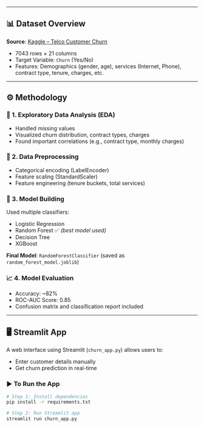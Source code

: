 
---

## 📊 Dataset Overview

**Source**: [Kaggle – Telco Customer Churn](https://www.kaggle.com/blastchar/telco-customer-churn)

- 7043 rows × 21 columns
- Target Variable: `Churn` (Yes/No)
- Features: Demographics (gender, age), services (Internet, Phone), contract type, tenure, charges, etc.

---

## ⚙️ Methodology

### 🔎 1. Exploratory Data Analysis (EDA)
- Handled missing values
- Visualized churn distribution, contract types, charges
- Found important correlations (e.g., contract type, monthly charges)

### 🧹 2. Data Preprocessing
- Categorical encoding (LabelEncoder)
- Feature scaling (StandardScaler)
- Feature engineering (tenure buckets, total services)

### 🧠 3. Model Building
Used multiple classifiers:
- Logistic Regression
- Random Forest ✅ *(best model used)*
- Decision Tree
- XGBoost

**Final Model**: `RandomForestClassifier` (saved as `random_forest_model.joblib`)

### 📈 4. Model Evaluation
- Accuracy: ~82%
- ROC-AUC Score: 0.85
- Confusion matrix and classification report included

---

## 🖥️ Streamlit App

A web interface using Streamlit (`churn_app.py`) allows users to:
- Enter customer details manually
- Get churn prediction in real-time

### ▶️ To Run the App

```bash
# Step 1: Install dependencies
pip install -r requirements.txt

# Step 2: Run Streamlit app
streamlit run churn_app.py
